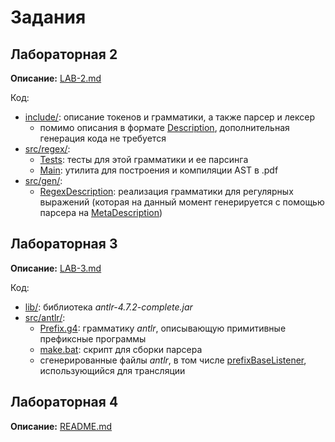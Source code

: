 # Задания

## Лабораторная 2

**Описание:** [LAB-2.md](src/regex/LAB-2.md)

Код:
* [include/](include): описание токенов и грамматики, а также парсер и лексер
    * помимо описания в формате [Description](include/translate/codegen/helpers/GrammarInfo.kt), дополнительная генерация кода не требуется
* [src/regex/](src/regex):
    * [Tests](src/regex/Tests.kt): тесты для этой грамматики и ее парсинга
    * [Main](src/regex/Main.kt): утилита для построения и компиляции AST в .pdf
* [src/gen/](src/gen):
    * [RegexDescription](src/gen/RegexGrammarInfo.kt): реализация грамматики для регулярных выражений
    (которая на данный момент генерируется с помощью парсера на [MetaDescription](include/translate/meta/helpers/MetaGrammarInfo.kt))
    
## Лабораторная 3

**Описание:** [LAB-3.md](src/antlr/LAB-3.md)

Код:
* [lib/](lib): библиотека _antlr-4.7.2-complete.jar_
* [src/antlr/](src/antlr):
    * [Prefix.g4](src/antlr/Prefix.g4): грамматику _antlr_, описывающую примитивные префиксные программы
    * [make.bat](src/antlr/make.bat): скрипт для сборки парсера
    * сгенерированные файлы _antlr_, в том числе [prefixBaseListener](src/antlr/prefixBaseListener.java), использующийся для трансляции
    
## Лабораторная 4

**Описание:** [README.md](README.md)